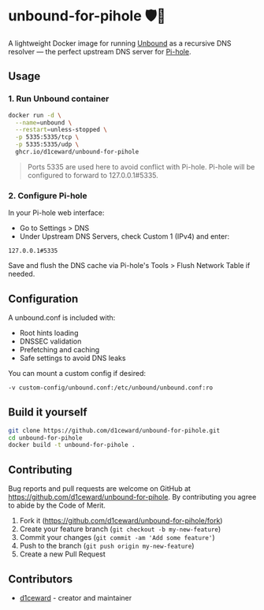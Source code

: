 # unbound-for-pihole 🛡️🚀

A lightweight Docker image for running [Unbound](https://nlnetlabs.nl/projects/unbound/about/) as a recursive DNS resolver — the perfect upstream DNS server for [Pi-hole](https://pi-hole.net/).

## Usage

### 1. Run Unbound container

```bash
docker run -d \
  --name=unbound \
  --restart=unless-stopped \
  -p 5335:5335/tcp \
  -p 5335:5335/udp \
  ghcr.io/d1ceward/unbound-for-pihole
```

> Ports 5335 are used here to avoid conflict with Pi-hole. Pi-hole will be configured to forward to 127.0.0.1#5335.

### 2. Configure Pi-hole

In your Pi-hole web interface:
- Go to Settings > DNS
- Under Upstream DNS Servers, check Custom 1 (IPv4) and enter:

```
127.0.0.1#5335
```

Save and flush the DNS cache via Pi-hole's Tools > Flush Network Table if needed.

## Configuration

A unbound.conf is included with:

- Root hints loading
- DNSSEC validation
- Prefetching and caching
- Safe settings to avoid DNS leaks

You can mount a custom config if desired:

```bash
-v custom-config/unbound.conf:/etc/unbound/unbound.conf:ro
```

## Build it yourself

```bash
git clone https://github.com/d1ceward/unbound-for-pihole.git
cd unbound-for-pihole
docker build -t unbound-for-pihole .
```

## Contributing

Bug reports and pull requests are welcome on GitHub at https://github.com/d1ceward/unbound-for-pihole. By contributing you agree to abide by the Code of Merit.

1. Fork it (<https://github.com/d1ceward/unbound-for-pihole/fork>)
2. Create your feature branch (`git checkout -b my-new-feature`)
3. Commit your changes (`git commit -am 'Add some feature'`)
4. Push to the branch (`git push origin my-new-feature`)
5. Create a new Pull Request

## Contributors

- [d1ceward](https://github.com/d1ceward) - creator and maintainer
